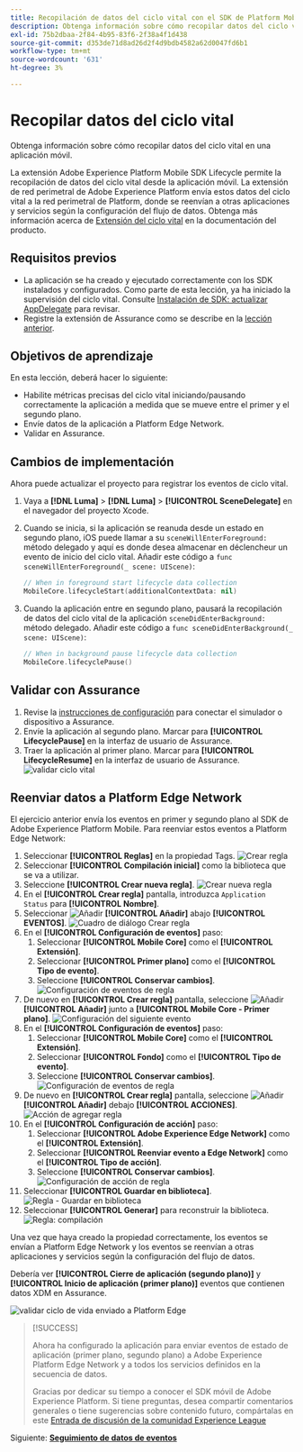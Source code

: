 ```yaml
---
title: Recopilación de datos del ciclo vital con el SDK de Platform Mobile
description: Obtenga información sobre cómo recopilar datos del ciclo vital en una aplicación móvil.
exl-id: 75b2dbaa-2f84-4b95-83f6-2f38a4f1d438
source-git-commit: d353de71d8ad26d2f4d9bdb4582a62d0047fd6b1
workflow-type: tm+mt
source-wordcount: '631'
ht-degree: 3%

---
```


# Recopilar datos del ciclo vital

Obtenga información sobre cómo recopilar datos del ciclo vital en una aplicación móvil.

La extensión Adobe Experience Platform Mobile SDK Lifecycle permite la recopilación de datos del ciclo vital desde la aplicación móvil. La extensión de red perimetral de Adobe Experience Platform envía estos datos del ciclo vital a la red perimetral de Platform, donde se reenvían a otras aplicaciones y servicios según la configuración del flujo de datos. Obtenga más información acerca de [Extensión del ciclo vital](https://developer.adobe.com/client-sdks/documentation/lifecycle-for-edge-network/) en la documentación del producto.


## Requisitos previos

* La aplicación se ha creado y ejecutado correctamente con los SDK instalados y configurados. Como parte de esta lección, ya ha iniciado la supervisión del ciclo vital. Consulte [Instalación de SDK: actualizar AppDelegate](install-sdks.md#update-appdelegate) para revisar.
* Registre la extensión de Assurance como se describe en la [lección anterior](install-sdks.md).

## Objetivos de aprendizaje

En esta lección, deberá hacer lo siguiente:

<!--
* Add lifecycle field group to the schema.
* -->
* Habilite métricas precisas del ciclo vital iniciando/pausando correctamente la aplicación a medida que se mueve entre el primer y el segundo plano.
* Envíe datos de la aplicación a Platform Edge Network.
* Validar en Assurance.

<!--
## Add lifecycle field group to schema

The Consumer Experience Event field group you added in the [previous lesson](create-schema.md) already contains the lifecycle fields, so you can skip this step. If you don't use Consumer Experience Event field group in your own app, you can add the lifecycle fields by doing the following:

1. Navigate to the schema interface as described in the [previous lesson](create-schema.md).
1. Open the **Luma Mobile App Event Schema** schema and select **[!UICONTROL Add]** next to Field groups.
    ![select add](assets/lifecycle-add.png)
1. In the search bar, enter "lifecycle".
1. Select the checkbox next to **[!UICONTROL AEP Mobile Lifecycle Details]**.
1. Select **[!UICONTROL Add field groups]**.
    ![add field group](assets/lifecycle-lifecycle-field-group.png)
1. Select **[!UICONTROL Save]**.
    ![save](assets/lifecycle-lifecycle-save.png)
-->

## Cambios de implementación

Ahora puede actualizar el proyecto para registrar los eventos de ciclo vital.

1. Vaya a **[!DNL Luma]** > **[!DNL Luma]** > **[!UICONTROL SceneDelegate]** en el navegador del proyecto Xcode.

1. Cuando se inicia, si la aplicación se reanuda desde un estado en segundo plano, iOS puede llamar a su `sceneWillEnterForeground:` método delegado y aquí es donde desea almacenar en déclencheur un evento de inicio del ciclo vital. Añadir este código a `func sceneWillEnterForeground(_ scene: UIScene)`:

   ```swift
   // When in foreground start lifecycle data collection
   MobileCore.lifecycleStart(additionalContextData: nil)
   ```

1. Cuando la aplicación entre en segundo plano, pausará la recopilación de datos del ciclo vital de la aplicación `sceneDidEnterBackground:` método delegado. Añadir este código a  `func sceneDidEnterBackground(_ scene: UIScene)`:

   ```swift
   // When in background pause lifecycle data collection
   MobileCore.lifecyclePause()
   ```

## Validar con Assurance

1. Revise la [instrucciones de configuración](assurance.md#connecting-to-a-session) para conectar el simulador o dispositivo a Assurance.
1. Envíe la aplicación al segundo plano. Marcar para **[!UICONTROL LifecyclePause]** en la interfaz de usuario de Assurance.
1. Traer la aplicación al primer plano. Marcar para **[!UICONTROL LifecycleResume]** en la interfaz de usuario de Assurance.
   ![validar ciclo vital](assets/lifecycle-lifecycle-assurance.png)


## Reenviar datos a Platform Edge Network

El ejercicio anterior envía los eventos en primer y segundo plano al SDK de Adobe Experience Platform Mobile. Para reenviar estos eventos a Platform Edge Network:

1. Seleccionar **[!UICONTROL Reglas]** en la propiedad Tags.
   ![Crear regla](assets/rule-create.png)
1. Seleccionar **[!UICONTROL Compilación inicial]** como la biblioteca que se va a utilizar.
1. Seleccione **[!UICONTROL Crear nueva regla]**.
   ![Crear nueva regla](assets/rules-create-new.png)
1. En el **[!UICONTROL Crear regla]** pantalla, introduzca `Application Status` para **[!UICONTROL Nombre]**.
1. Seleccionar ![Añadir](https://spectrum.adobe.com/static/icons/workflow_18/Smock_AddCircle_18_N.svg) **[!UICONTROL Añadir]** abajo **[!UICONTROL EVENTOS]**.
   ![Cuadro de diálogo Crear regla](assets/rule-create-name.png)
1. En el **[!UICONTROL Configuración de eventos]** paso:
   1. Seleccionar **[!UICONTROL Mobile Core]** como el **[!UICONTROL Extensión]**.
   1. Seleccionar **[!UICONTROL Primer plano]** como el **[!UICONTROL Tipo de evento]**.
   1. Seleccione **[!UICONTROL Conservar cambios]**.
      ![Configuración de eventos de regla](assets/rule-event-configuration.png)
1. De nuevo en **[!UICONTROL Crear regla]** pantalla, seleccione ![Añadir](https://spectrum.adobe.com/static/icons/workflow_18/Smock_AddCircle_18_N.svg) **[!UICONTROL Añadir]** junto a **[!UICONTROL Mobile Core - Primer plano]**.
   ![Configuración del siguiente evento](assets/rule-event-configuration-next.png)
1. En el **[!UICONTROL Configuración de eventos]** paso:
   1. Seleccionar **[!UICONTROL Mobile Core]** como el **[!UICONTROL Extensión]**.
   1. Seleccionar **[!UICONTROL Fondo]** como el **[!UICONTROL Tipo de evento]**.
   1. Seleccione **[!UICONTROL Conservar cambios]**.
      ![Configuración de eventos de regla](assets/rule-event-configuration-background.png)
1. De nuevo en **[!UICONTROL Crear regla]** pantalla, seleccione ![Añadir](https://spectrum.adobe.com/static/icons/workflow_18/Smock_AddCircle_18_N.svg) **[!UICONTROL Añadir]** debajo **[!UICONTROL ACCIONES]**.
   ![Acción de agregar regla](assets/rule-action-button.png)
1. En el **[!UICONTROL Configuración de acción]** paso:
   1. Seleccionar **[!UICONTROL Adobe Experience Edge Network]** como el **[!UICONTROL Extensión]**.
   1. Seleccionar **[!UICONTROL Reenviar evento a Edge Network]** como el **[!UICONTROL Tipo de acción]**.
   1. Seleccione **[!UICONTROL Conservar cambios]**.
      ![Configuración de acción de regla](assets/rule-action-configuration.png)
1. Seleccionar **[!UICONTROL Guardar en biblioteca]**.
   ![Regla - Guardar en biblioteca](assets/rule-save-to-library.png)
1. Seleccionar **[!UICONTROL Generar]** para reconstruir la biblioteca.
   ![Regla: compilación](assets/rule-build.png)

Una vez que haya creado la propiedad correctamente, los eventos se envían a Platform Edge Network y los eventos se reenvían a otras aplicaciones y servicios según la configuración del flujo de datos.

Debería ver **[!UICONTROL Cierre de aplicación (segundo plano)]** y **[!UICONTROL Inicio de aplicación (primer plano)]** eventos que contienen datos XDM en Assurance.

![validar ciclo de vida enviado a Platform Edge](assets/lifecycle-edge-assurance.png)

>[!SUCCESS]
>
>Ahora ha configurado la aplicación para enviar eventos de estado de aplicación (primer plano, segundo plano) a Adobe Experience Platform Edge Network y a todos los servicios definidos en la secuencia de datos.
>
> Gracias por dedicar su tiempo a conocer el SDK móvil de Adobe Experience Platform. Si tiene preguntas, desea compartir comentarios generales o tiene sugerencias sobre contenido futuro, compártalas en este [Entrada de discusión de la comunidad Experience League](https://experienceleaguecommunities.adobe.com/t5/adobe-experience-platform-data/tutorial-discussion-implement-adobe-experience-cloud-in-mobile/td-p/443796)

Siguiente: **[Seguimiento de datos de eventos](events.md)**
